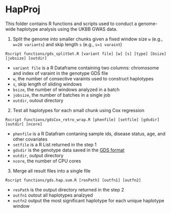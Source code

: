# HapProj

This folder contains R functions and scripts used to conduct a genome-wide haplotype analysis using the UKBB GWAS data. 


1. Split the genome into smaller chunks given a fixed window size `w` (e.g., `w=20 variants`) and skip length `s` (e.g., `s=1 varaint`) 
 
```
Rscript functions/gds_splitSet.R [variant file] [w] [s] [type] [bsize] [jobsize] [outdir]
```   

* `variant file` is a R Dataframe containing two columns: chromosome and index of varaint in the genotype GDS file
* `w`, the number of consective varaints used to construct haplotypes 
* `s`, skip length of sliding windows
* `bsize`, the number of windows analyzed in a batch
* `jobsize`, the number of batches in a single job
* `outdir`, outout directory

2. Test all haplotypes for each small chunk using Cox regression

```
Rscript functions/gdsCox_retro_wrap.R [phenfile] [setfile] [gdsdir] [outdir] [ncore]
```

* `phenfile` is a R Datafram contaning sample ids, disease status, age, and other covariates
* `setfile` is a R List returned in the step 1
* `gdsdir` is the genotype data saved in the [GDS format](https://bioconductor.org/packages/release/bioc/html/SeqArray.html)
* `outdir`, output directory
* `ncore`, the number of CPU cores

3. Merge all result files into a single file

```
Rscript functions/gds.hap.sum.R [resPath] [outfn1] [outfn2]
```

* `resPath` is the output directory returned in the step 2
* `outfn1` outout all haplotypes analzyed
* `outfn2` output the most significant haplotype for each unique haplotype window

